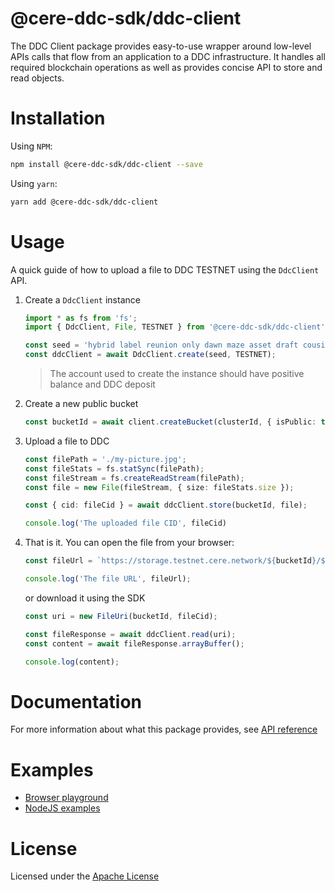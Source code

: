 # @cere-ddc-sdk/ddc-client

The DDC Client package provides easy-to-use wrapper around low-level APIs calls that flow from an application to a DDC infrastructure. It handles all required blockchain operations as well as provides concise API to store and read objects.

# Installation

Using `NPM`:

```bash
npm install @cere-ddc-sdk/ddc-client --save
```

Using `yarn`:

```bash
yarn add @cere-ddc-sdk/ddc-client
```

# Usage

A quick guide of how to upload a file to DDC TESTNET using the `DdcClient` API.

1. Create a `DdcClient` instance

    ```ts
    import * as fs from 'fs';
    import { DdcClient, File, TESTNET } from '@cere-ddc-sdk/ddc-client';

    const seed = 'hybrid label reunion only dawn maze asset draft cousin height flock nation';
    const ddcClient = await DdcClient.create(seed, TESTNET);
    ```
    
    > The account used to create the instance should have positive balance and DDC deposit

2. Create a new public bucket

    ```ts
    const bucketId = await client.createBucket(clusterId, { isPublic: true });
    ```

3. Upload a file to DDC

    ```ts
    const filePath = './my-picture.jpg';
    const fileStats = fs.statSync(filePath);
    const fileStream = fs.createReadStream(filePath);
    const file = new File(fileStream, { size: fileStats.size });

    const { cid: fileCid } = await ddcClient.store(bucketId, file);

    console.log('The uploaded file CID', fileCid)
    ```

4. That is it. You can open the file from your browser:

    ```ts
    const fileUrl = `https://storage.testnet.cere.network/${bucketId}/${fileUri.cid}`;

    console.log('The file URL', fileUrl);
    ```
    or download it using the SDK
    ```ts
    const uri = new FileUri(bucketId, fileCid);

    const fileResponse = await ddcClient.read(uri);
    const content = await fileResponse.arrayBuffer();

    console.log(content);
    ```

# Documentation

For more information about what this package provides, see [API reference](./docs/README.md)

# Examples

- [Browser playground](../../playground)
- [NodeJS examples](../../examples/node/)

# License

Licensed under the [Apache License](./LICENSE)
